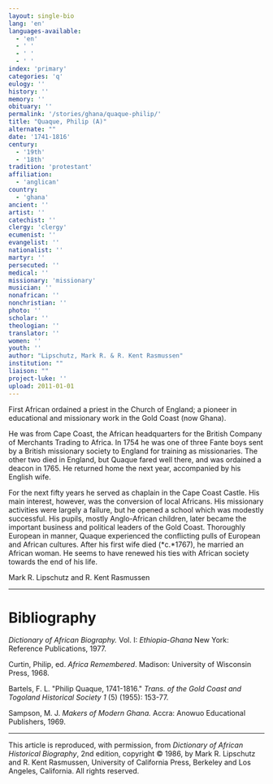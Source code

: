 ```yaml
---
layout: single-bio
lang: 'en'
languages-available:
  - 'en'
  - ' '
  - ' '
  - ' '
index: 'primary'
categories: 'q'
eulogy: ''
history: ''
memory: ''
obituary: ''
permalink: '/stories/ghana/quaque-philip/'
title: "Quaque, Philip (A)"
alternate: ""
date: '1741-1816'
century:
  - '19th'
  - '18th'
tradition: 'protestant'
affiliation:
  - 'anglican'
country:
  - 'ghana'
ancient: ''
artist: ''
catechist: ''
clergy: 'clergy'
ecumenist: ''
evangelist: ''
nationalist: ''
martyr: ''
persecuted: ''
medical: ''
missionary: 'missionary'
musician: ''
nonafrican: ''
nonchristian: ''
photo: ''
scholar: ''
theologian: ''
translator: ''
women: ''
youth: ''
author: "Lipschutz, Mark R. & R. Kent Rasmussen"
institution: ""
liaison: ""
project-luke: ''
upload: 2011-01-01
---
```




First African ordained a priest in the Church of England; a pioneer in educational and missionary work in the Gold Coast (now Ghana).

He was from Cape Coast, the African headquarters for the British Company of Merchants Trading to Africa. In 1754 he was one of three Fante boys sent by a British missionary society to England for training as missionaries. The other two died in England, but Quaque fared well there, and was ordained a deacon in 1765. He returned home the next year, accompanied by his English wife.

For the next fifty years he served as chaplain in the Cape Coast Castle. His main interest, however, was the conversion of local Africans. His missionary activities were largely a failure, but he opened a school which was modestly successful. His pupils, mostly Anglo-African children, later became the important business and political leaders of the Gold Coast. Thoroughly European in manner, Quaque experienced the conflicting pulls of European and African cultures. After his first wife died (*c.*1767), he married an African woman. He seems to have renewed his ties with African society towards the end of his life.

Mark R. Lipschutz and R. Kent Rasmussen

---

# Bibliography

*Dictionary of African Biography.*  Vol. I: *Ethiopia-Ghana*  New York: Reference Publications, 1977.

Curtin, Philip, ed.  *Africa Remembered*.  Madison: University of Wisconsin Press, 1968.

Bartels, F. L.   "Philip Quaque, 1741-1816."  *Trans. of the Gold Coast and Togoland  Historical Society 1* (5) (1955): 153-77.

Sampson, M. J.  *Makers of Modern Ghana.*  Accra: Anowuo Educational Publishers, 1969.

---

This article is reproduced, with permission, from *Dictionary of African Historical Biography*, 2nd edition, copyright &copy; 1986, by Mark R. Lipschutz and R. Kent Rasmussen,  University of California Press, Berkeley and Los Angeles, California.  All rights reserved.

